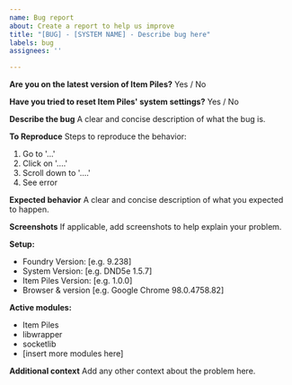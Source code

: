 ```yaml
---
name: Bug report
about: Create a report to help us improve
title: "[BUG] - [SYSTEM NAME] - Describe bug here"
labels: bug
assignees: ''

---
```


**Are you on the latest version of Item Piles?**
Yes / No

**Have you tried to reset Item Piles' system settings?**
Yes / No

**Describe the bug**
A clear and concise description of what the bug is.

**To Reproduce**
Steps to reproduce the behavior:

1. Go to '...'
2. Click on '....'
3. Scroll down to '....'
4. See error

**Expected behavior**
A clear and concise description of what you expected to happen.

**Screenshots**
If applicable, add screenshots to help explain your problem.

**Setup:**

- Foundry Version: [e.g. 9.238]
- System Version: [e.g. DND5e 1.5.7]
- Item Piles Version: [e.g. 1.0.0]
- Browser & version [e.g. Google Chrome 98.0.4758.82]

**Active modules:**

- Item Piles
- libwrapper
- socketlib
- [insert more modules here]

**Additional context**
Add any other context about the problem here.
